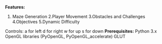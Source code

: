 **Features:** 
1. Maze Generation
2.Player Movement
3.Obstacles and Challenges
4.Objectives
5.Dynamic Difficulty

Controls:
a for left
d for right
w for up
s for down
**Prerequisites:**
Python 3.x
OpenGL libraries (PyOpenGL, PyOpenGL_accelerate)
GLUT


